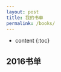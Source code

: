 ```yaml
---
layout: post
title: 我的书单
permalink: /books/
---
```


* content
{:toc}


2016书单
-----------------------------------------------------------------

